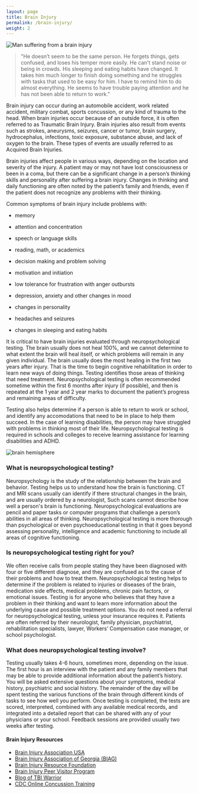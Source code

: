 ```yaml
---
layout: page
title: Brain Injury
permalink: /brain-injury/
weight: 2
---
```


![Man suffering from a brain injury](../images/brain-injury-man.png)

>"He doesn’t seem to be the same person. He forgets things, gets confused, 
>and loses his temper more easily. He can't stand noise or being in crowds.
>His sleeping and eating habits have changed. It takes him much
>longer to finish doing something and he struggles with tasks that used to be easy for him. 
>I have to remind him to do almost everything. He seems to have trouble 
>paying attention and he has not been able to return to work."

Brain injury can occur during an automobile accident, work related
accident, military combat, sports concussion, or any kind of trauma to the
head. When brain injuries occur because of an
outside force, it is often referred to as Traumatic Brain
Injury. Brain injuries also result from events such as strokes,
aneurysms, seizures, cancer or tumor, brain surgery, hydrocephalus,
infections, toxic exposure, substance abuse, and lack of oxygen to the brain.
These types of events are usually referred to as Acquired Brain Injuries.

Brain injuries affect people in various ways, depending on the
location and severity of the injury. A patient may or may not have
lost consciousness or been in a coma, but there can be a significant
change in a person’s thinking skills and personality after suffering a
brain injury. Changes in thinking and daily functioning are often
noted by the patient’s family and friends, even if the patient does
not recognize any problems with their thinking.

Common symptoms of brain injury include problems with:

* memory

* attention and concentration

* speech or language skills 

* reading, math, or academics 

* decision making and problem solving 

* motivation and initiation

* low tolerance for frustration with anger outbursts

* depression, anxiety and other changes in mood 

* changes in personality

* headaches and seizures

* changes in sleeping and eating habits


It is critical to have brain injuries evaluated through
neuropsychological testing.   The brain usually does not heal 100%, 
and we cannot determine to what extent the brain will heal itself,
or which problems will remain in any given individual. The brain 
usually does the most healing in the first two years after injury. 
That is the time to begin cognitive rehabilitation in order to 
learn new ways of doing things. Testing identifies those areas of thinking 
that need treatment. Neuropsychological testing is often
recommended sometime within the first 6 months after injury (if
possible), and then is repeated at the 1 year and 2 year marks to
document the patient’s progress and remaining areas of difficulty.

Testing also helps determine if a person is able to return to work or school, 
and identify any accomodations that need to be in place to help them succeed. 
In the case of learning disabilities, the person may have
struggled with problems in thinking most of their life. 
Neuropsychological testing is required in schools and colleges to receive 
learning assistance for learning disabilities and ADHD. 

![brain hemisphere](../images/brain-hemispheres.jpg)

### What is neuropsychological testing?

Neuropsychology is the study of the relationship between the brain and
behavior. Testing helps us to understand how the brain is functioning. CT and MRI scans usually 
can identify if there structural changes in the brain, and are usually
ordered by a neurologist, Such scans cannot describe how well a person's brain is
functioning. Neuropsychological evaluations are pencil and paper tasks or computer 
programs that challenge a person’s abilities in all areas of thinking. Neuropsychological testing 
is more thorough than psychological or even psychoeducational testing in that it goes beyond assessing
personality, intelligence and academic functioning to include all areas of cognitive functioning.

### Is neuropsychological testing right for you?

We often receive calls from people stating they have been diagnosed with four or five different diagnose, and 
they are confused as to the cause of their problems and how to treat them. Neuropsychological testing helps to determine if 
the problem is related to injuries or diseases of the brain, medication side effects, medical problems, chronic pain factors, or emotional
issues. Testing is for anyone who believes that they have a problem in their thinking and want to learn more information about the underlying cause and possible treatment options. You do not need a referral for neuropsychological testing, unless your insurance requires it. Patients are often referred by their neurologist, family physician, psychiatrist, rehabilitation specialists, lawyer, Workers’ Compensation case manager, or school psychologist. 

### What does neuropsychological testing involve?

Testing usually takes 4-6 hours, sometimes more, depending on the issue. The first hour is
an interview with the patient and any family members that may be able
to provide additional information about the patient’s history. You
will be asked extensive questions about your symptoms, medical history, psychiatric and 
social history. The remainder of the day will be spent testing the various functions of
the brain through different kinds of tasks to see how well you
perform. Once testing is completed, the tests are scored, interpreted,
combined with any available medical records, and integrated into a detailed report that can be shared 
with any of your physicians or your school. Feedback sessions are provided usually two 
weeks after testing.

#### Brain Injury Resources
* [Brain Injury Association USA](http://www.biausa.org)
* [Brain Injury Association of Georgia (BIAG)](http://www.braininjurygeorgia.org)
* [Brain Injury Resource Foundation](http://www.birf.info)
* [Brain Injury Peer Visitor Program](http://www.braininjurypeervisitor.org)
* [Blog of TBI Warrior](http://www.tbiwarriors.blogspot.com/)
* [CDC Online Concussion Training](http://www.cdc.gov/headsup/youthsports/training/index.html)
